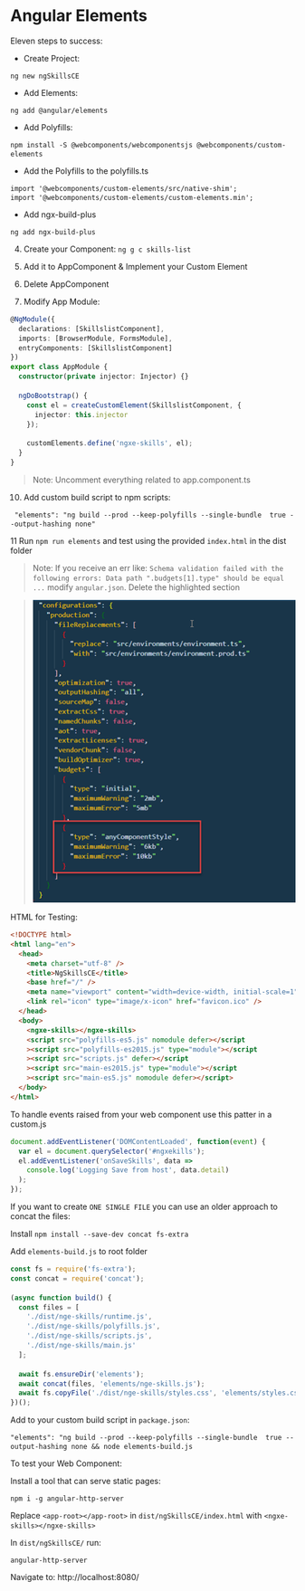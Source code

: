 # Angular Elements

Eleven steps to success:

- Create Project:

```
ng new ngSkillsCE
```

- Add Elements:

```
ng add @angular/elements
```

- Add Polyfills:

```
npm install -S @webcomponents/webcomponentsjs @webcomponents/custom-elements
```

- Add the Polyfills to the polyfills.ts

```
import '@webcomponents/custom-elements/src/native-shim';
import '@webcomponents/custom-elements/custom-elements.min';
```

- Add ngx-build-plus

```
ng add ngx-build-plus
```

4. Create your Component: `ng g c skills-list`

5. Add it to AppComponent & Implement your Custom Element

6. Delete AppComponent

7. Modify App Module:

```typescript
@NgModule({
  declarations: [SkillslistComponent],
  imports: [BrowserModule, FormsModule],
  entryComponents: [SkillslistComponent]
})
export class AppModule {
  constructor(private injector: Injector) {}

  ngDoBootstrap() {
    const el = createCustomElement(SkillslistComponent, {
      injector: this.injector
    });

    customElements.define('ngxe-skills', el);
  }
}
```

> Note: Uncomment everything related to app.component.ts

10. Add custom build script to npm scripts:

```
 "elements": "ng build --prod --keep-polyfills --single-bundle  true --output-hashing none"
```

11 Run `npm run elements` and test using the provided `index.html` in the dist folder

> Note: If you receive an err like:
> `Schema validation failed with the following errors: Data path ".budgets[1].type" should be equal ...` modify `angular.json`. Delete the highlighted section

> ![angular.json](_images/angular-json.png)

HTML for Testing:

```html
<!DOCTYPE html>
<html lang="en">
  <head>
    <meta charset="utf-8" />
    <title>NgSkillsCE</title>
    <base href="/" />
    <meta name="viewport" content="width=device-width, initial-scale=1" />
    <link rel="icon" type="image/x-icon" href="favicon.ico" />
  </head>
  <body>
    <ngxe-skills></ngxe-skills>
    <script src="polyfills-es5.js" nomodule defer></script
    ><script src="polyfills-es2015.js" type="module"></script
    ><script src="scripts.js" defer></script
    ><script src="main-es2015.js" type="module"></script
    ><script src="main-es5.js" nomodule defer></script>
  </body>
</html>
```

To handle events raised from your web component use this patter in a custom.js

```javascript
document.addEventListener('DOMContentLoaded', function(event) {
  var el = document.querySelector('#ngxekills');
  el.addEventListener('onSaveSkills', data =>
    console.log('Logging Save from host', data.detail)
  );
});
```

If you want to create `ONE SINGLE FILE` you can use an older approach to concat the files:

Install `npm install --save-dev concat fs-extra`

Add `elements-build.js` to root folder

```javascript
const fs = require('fs-extra');
const concat = require('concat');

(async function build() {
  const files = [
    './dist/nge-skills/runtime.js',
    './dist/nge-skills/polyfills.js',
    './dist/nge-skills/scripts.js',
    './dist/nge-skills/main.js'
  ];

  await fs.ensureDir('elements');
  await concat(files, 'elements/nge-skills.js');
  await fs.copyFile('./dist/nge-skills/styles.css', 'elements/styles.css');
})();
```

Add to your custom build script in `package.json`:

```
"elements": "ng build --prod --keep-polyfills --single-bundle  true --output-hashing none && node elements-build.js
```

To test your Web Component:

Install a tool that can serve static pages:

```
npm i -g angular-http-server
```

Replace `<app-root></app-root>` in `dist/ngSkillsCE/index.html` with `<ngxe-skills></ngxe-skills>`

In `dist/ngSkillsCE/` run:

```
angular-http-server
```

Navigate to: http://localhost:8080/
